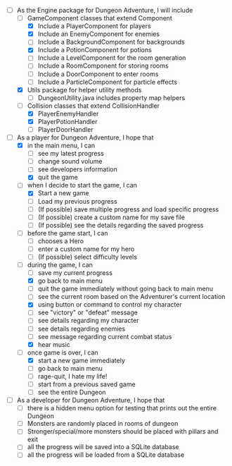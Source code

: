 - [ ] As the Engine package for Dungeon Adventure, I will include
  - [ ] GameComponent classes that extend Component 
    - [X] Include a PlayerComponent for players
    - [X] Include an EnemyComponent for enemies
    - [ ] Include a BackgroundComponent for backgrounds
    - [X] Include a PotionComponent for potions
    - [ ] Include a LevelComponent for the room generation
    - [ ] Include a RoomComponent for storing rooms 
    - [ ] Include a DoorComponent to enter rooms 
    - [ ] Include a ParticleComponent for particle effects
  - [X] Utils package for helper utility methods
    - [ ] DungeonUtility.java includes property map helpers
  - [ ] Collision classes that extend CollisionHandler
    - [X] PlayerEnemyHandler
    - [X] PlayerPotionHandler
    - [ ] PlayerDoorHandler
- [ ] As a player for Dungeon Adventure, I hope that
  - [X] in the main menu, I can
    - [ ] see my latest progress
    - [ ] change sound volume
    - [ ] see developers information
    - [X] quit the game
  - [ ] when I decide to start the game, I can
    - [X] Start a new game
    - [ ] Load my previous progress
    - [ ] (If possible) save multiple progress and load specific progress
    - [ ] (If possible) create a custom name for my save file
    - [ ] (If possible) see the details regarding the saved progress
  - [ ] before the game start, I can
    - [ ] chooses a Hero
    - [ ] enter a custom name for my hero
    - [ ] (If possible) select difficulty levels
  - [ ] during the game, I can
    - [ ] save my current progress
    - [X] go back to main menu
    - [ ] quit the game immediately without going back to main menu
    - [ ] see the current room based on the Adventurer's current location
    - [X] using button or command to control my character
    - [ ] see "victory" or "defeat" message
    - [ ] see details regarding my character
    - [ ] see details regarding enemies
    - [ ] see message regarding current combat status
    - [X] hear music
  - [ ] once game is over, I can
    - [X] start a new game immediately
    - [ ] go back to main menu
    - [ ] rage-quit, I hate my life!
    - [ ] start from a previous saved game
    - [ ] see the entire Dungeon
- [ ] As a developer for Dungeon Adventure, I hope that
  - [ ] there is a hidden menu option for testing that prints out the entire Dungeon
  - [ ] Monsters are randomly placed in rooms of dungeon
  - [ ] Stronger/special/more monsters should be placed with pillars and exit
  - [ ] all the progress will be saved into a SQLite database
  - [ ] all the progress will be loaded from a SQLite database
